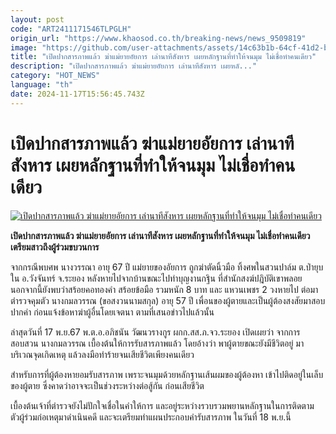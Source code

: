 ```yaml
---
layout: post
code: "ART2411171546TLPGLH"
origin_url: "https://www.khaosod.co.th/breaking-news/news_9509819"
image: "https://github.com/user-attachments/assets/14c63b1b-64cf-41d2-b177-5b585389aabb"
title: "เปิดปากสารภาพแล้ว ฆ่าแม่ยายอัยการ เล่านาทีสังหาร เผยหลักฐานที่ทำให้จนมุม ไม่เชื่อทำคนเดียว"
description: "เปิดปากสารภาพแล้ว ฆ่าแม่ยายอัยการ เล่านาทีสังหาร เผยหลั..."
category: "HOT_NEWS"
language: "th"
date: 2024-11-17T15:56:45.743Z
---
```


# เปิดปากสารภาพแล้ว ฆ่าแม่ยายอัยการ เล่านาทีสังหาร เผยหลักฐานที่ทำให้จนมุม ไม่เชื่อทำคนเดียว

[![เปิดปากสารภาพแล้ว ฆ่าแม่ยายอัยการ เล่านาทีสังหาร เผยหลักฐานที่ทำให้จนมุม ไม่เชื่อทำคนเดียว](https://www.khaosod.co.th/wpapp/uploads/2024/11/killmother2.jpg "เปิดปากสารภาพแล้ว ฆ่าแม่ยายอัยการ เล่านาทีสังหาร เผยหลักฐานที่ทำให้จนมุม ไม่เชื่อทำคนเดียว")](https://www.khaosod.co.th/wpapp/uploads/2024/11/killmother2.jpg)

**เปิดปากสารภาพแล้ว ฆ่าแม่ยายอัยการ เล่านาทีสังหาร เผยหลักฐานที่ทำให้จนมุม ไม่เชื่อทำคนเดียว เตรียมสาวถึงผู้ร่วมขบวนการ**

จากกรณีพบศพ นางวรรณา อายุ 67 ปี แม่ยายของอัยการ ถูกฆ่าตัดนิ้วมือ ทิ้งศพในสวนปาล์ม ต.ป่ายุบใน อ.วังจันทร์ จ.ระยอง หลังหายไปจากบ้านขณะไปทำบุญงานกฐิน ที่สำนักสงฆ์ปฎิบัติเขาพลอย นอกจากนี้ยังพบว่าสร้อยคอทองคำ สร้อยข้อมือ รวมหนัก 8 บาท และ แหวนเพชร 2 วงหายไป ต่อมาตำรวจคุมตัว นางกมลวรรณ (ขอสงวนนามสกุล) อายุ 57 ปี เพื่อนของผู้ตายและเป็นผู้ต้องสงสัยมาสอบปากคำ ก่อนแจ้งข้อหาฆ่าผู้อื่นโดยเจตนา ตามที่เสนอข่าวไปแล้วนั้น

ล่าสุดวันที่ 17 พ.ย.67 พ.ต.อ.อภิชนัน วัฒนวรางกูร ผกก.สส.ภ.จว.ระยอง เปิดเผยว่า จากการสอบสวน นางกมลวรรณ เบื้องต้นให้การรับสารภาพแล้ว โดยอ้างว่า พาผู้ตายขณะยังมีชีวิตอยู่ มาบริเวณจุดเกิดเหตุ แล้วลงมือทำร้ายจนเสียชีวิตเพียงคนเดียว

สำหรับการที่ผู้ต้องหายอมรับสารภาพ เพราะจนมุมด้วยหลักฐานเส้นผมของผู้ต้องหา เข้าไปติดอยู่ในเล็บของผู้ตาย ซึ่งคาดว่าอาจจะเป็นช่วงระหว่างต่อสู้กัน ก่อนเสียชีวิต

เบื้องต้นเจ้าที่ตำรวจยังไม่ปักใจเชื่อในคำให้การ และอยู่ระหว่างรวบรวมพยานหลักฐานในการติดตามตัวผู้ร่วมก่อเหตุมาดำเนินคดี และจะเตรียมทำแผนประกอบคำรับสารภาพ ในวันที่ 18 พ.ย.นี้